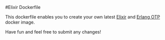 #Elixir Dockerfile

This dockerfile enables you to create your own latest [Elixir](http://www.elixir-lang.org) and [Erlang OTP](http://www.erlang.org/)
docker image.

Have fun and feel free to submit any changes!